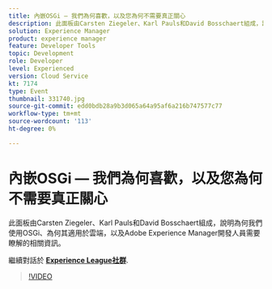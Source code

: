 ```yaml
---
title: 內嵌OSGi — 我們為何喜歡，以及您為何不需要真正關心
description: 此面板由Carsten Ziegeler、Karl Pauls和David Bosschaert組成，說明為何我們使用OSGi、為何其適用於雲端，以及Adobe Experience Manager開發人員需要瞭解的相關資訊。 此工作階段為Adobe Developers Live內容事件的一部分。
solution: Experience Manager
product: experience manager
feature: Developer Tools
topic: Development
role: Developer
level: Experienced
version: Cloud Service
kt: 7174
type: Event
thumbnail: 331740.jpg
source-git-commit: edd0bdb28a9b3d065a64a95af6a216b747577c77
workflow-type: tm+mt
source-wordcount: '113'
ht-degree: 0%

---
```



# 內嵌OSGi — 我們為何喜歡，以及您為何不需要真正關心

此面板由Carsten Ziegeler、Karl Pauls和David Bosschaert組成，說明為何我們使用OSGi、為何其適用於雲端，以及Adobe Experience Manager開發人員需要瞭解的相關資訊。

繼續對話於 **[Experience League社群](http://adobe.ly/36Yd3v6)**.

>[!VIDEO](https://video.tv.adobe.com/v/331740/?quality=12&learn=on&hidetitle=true)
